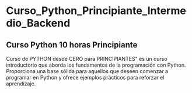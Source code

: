 # Curso_Python_Principiante_Intermedio_Backend

## Curso Python 10 horas Principiante
Curso de PYTHON desde CERO para PRINCIPIANTES" es un curso introductorio que aborda los fundamentos de la programación con Python. Proporciona una base sólida para aquellos que deseen comenzar a programar en Python y ofrece ejemplos prácticos para reforzar el aprendizaje.


